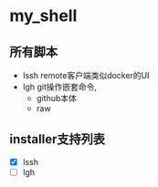 # my_shell

<!-- TODO下列文本替换成表格 -->
## 所有脚本

- lssh remote客户端类似docker的UI 
- lgh git操作嵌套命令,
  - github本体
  - raw
## installer支持列表

- [x] lssh
- [ ] lgh  

## 